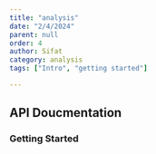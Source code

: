 ```yaml
---
title: "analysis"
date: "2/4/2024"
parent: null
order: 4
author: Sifat
category: analysis
tags: ["Intro", "getting started"]

---
```


## API Doucmentation


### Getting Started